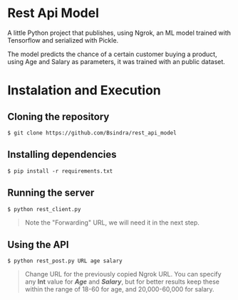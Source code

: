 # Rest Api Model

A little Python project that publishes, using Ngrok, an ML model trained with Tensorflow and serialized with Pickle.

The model predicts the chance of a certain customer buying a product, using Age and Salary as parameters, it was trained with an public dataset.

# Instalation and Execution

## Cloning the repository

    $ git clone https://github.com/Bsindra/rest_api_model

## Installing dependencies

    $ pip install -r requirements.txt

## Running the server

    $ python rest_client.py
    
> Note the "Forwarding" URL, we will need it in the next step.

## Using the API

    $ python rest_post.py URL age salary
 > Change URL for the previously copied Ngrok URL.
 > You can specify any **Int** value for _**Age**_ and _**Salary**_, but for better results keep these within the range of 18-60 for age, and 20,000-60,000 for salary.
